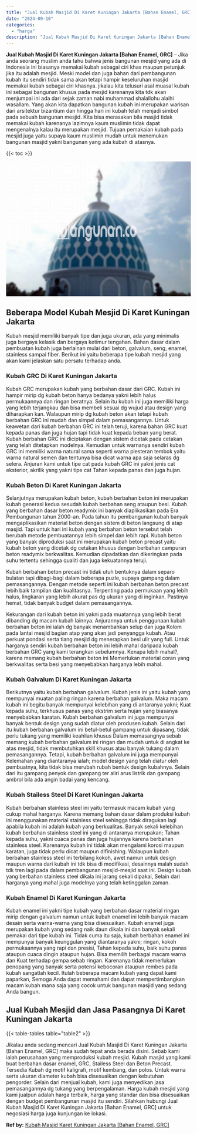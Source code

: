 ```yaml
---
title: "Jual Kubah Masjid Di Karet Kuningan Jakarta [Bahan Enamel, GRC]"
date: "2024-09-10"
categories: 
  - "harga"
description: "Jual Kubah Masjid Di Karet Kuningan Jakarta [Bahan Enamel, GRC]. Jikalau anda sedang mencari Jual Kubah Masjid Di Karet Kuningan Jakarta [Bahan Enamel, GRC..."
---
```


**Jual Kubah Masjid Di Karet Kuningan Jakarta \[Bahan Enamel, GRC\]** – Jika anda seorang muslim anda tahu bahwa jenis bangunan mesjid yang ada di Indonesia ini biasanya memakai kubah sebagai ciri khas maupun petunjuk jika itu adalah mesjid. Meski model dan juga bahan dari pembangunan kubah itu sendiri tidak sama akan tetapi hampir keseluruhan masjid memakai kubah sebagai ciri khasnya. jikalau kita telusuri asal muasal kubah ini sebagai bangunan khusus pada mesjid karenanya kita tdk akan menjumpai ini ada dari sejak zaman nabi muhammad shalallohu alaihi wasallam. Yang akan kita dapatkan bangunan kubah ini merupakan warisan dari arsitektur bizantium dan hingga hari ini kubah telah menjadi simbol pada sebuah bangunan mesjid. Kita bisa merasakan bila masjid tidak memakai kubah karenanya lazimnya kaum muslimin tidak dapat mengenalnya kalau itu merupakan mesjid. Tujuan pemakaian kubah pada mesjid juga yaitu supaya kaum muslimin mudah untuk menemukan bangunan masjid yakni bangunan yang ada kubah di atasnya.

{{< toc >}}

![Jual Kubah Masjid Di Karet Kuningan Jakarta [Bahan Enamel, GRC]](/images/jual-kubah-masjid-44.png)

## Beberapa Model Kubah Mesjid Di Karet Kuningan Jakarta

Kubah mesjid memiliki banyak tipe dan juga ukuran, ada yang minimalis juga bergaya kelasik dan bergaya ketimur tengahan. Bahan dasar dalam pembuatan kubah juga berlainan mulai dari beton, galvalum, seng, enamel, stainless sampai fiber. Berikut ini yaitu beberapa tipe kubah mesjid yang akan kami jelaskan satu persatu terhadap anda.

### Kubah GRC Di Karet Kuningan Jakarta

Kubah GRC merupakan kubah yang berbahan dasar dari GRC. Kubah ini hampir mirip dg kubah beton hanya bedanya yakni lebih halus permukaannya dan ringan beratnya. Selain itu kubah ini juga memiliki harga yang lebih terjangkau dan bisa membeli sesuai dg wujud atau design yang diharapkan kan. Walaupun mirip dg kubah beton akan tetapi kubah berbahan GRC ini mudah dan simpel dalam pemasangannya. Untuk keawetan dari kubah berbahan GRC ini telah teruji, karena bahan GRC kuat kepada panas dan juga hujan tapi tidak kuat kepada beban yang berat. Kubah berbahan GRC ini diciptakan dengan sistem dicetak pada cetakan yang telah ditetapkan modelnya. Kemudian untuk warnanya sendiri kubah GRC ini memiliki warna natural sama seperti warna plesteran tembok yaitu warna natural semen dan tentunya bisa dicat warna apa saja selaras dg selera. Anjuran kami untuk tipe cat pada kubah GRC ini yakni jenis cat eksterior, akrilik yang yakni tipe cat Tahan kepada panas dan juga hujan.

### Kubah Beton Di Karet Kuningan Jakarta

Selanjutnya merupakan kubah beton, kubah berbahan beton ini merupakan kubah generasi kedua sesudah kubah berbahan seng ataupun besi. Kubah yang berbahan dasar beton readymix ini banyak diaplikasikan pada Era Pembangunan tahun 2000-an. Pada tahun itu pembangunan kubah banyak mengaplikasikan material beton dengan sistem di beton langsung di atap masjid. Tapi untuk hari ini kubah yang berbahan beton tersebut telah berubah metode pembuatannya lebih simpel dan lebih rapi. Kubah beton yang banyak diproduksi saat ini merupakan kubah beton precast yaitu kubah beton yang dicetak dg cetakan khusus dengan berbahan campuran beton readymix berkwalitas. Kemudian dipadatkan dan dikeringkan pada suhu tertentu sehingga qualiti dan juga kekuatannya teruji.

Kubah berbahan beton precast ini tidak utuh bentuknya dalam separo bulatan tapi dibagi-bagi dalam beberapa puzle, supaya gampang dalam pemasangannya. Dengan metode seperti ini kubah berbahan beton precast lebih baik tampilan dan kualitasnya. Terpenting pada permukaan yang lebih halus, lingkaran yang lebih akurat pas dg ukuran yang di inginkan. Pastinya hemat, tidak banyak budget dalam pemasangannya.

Kekurangan dari kubah beton ini yakni pada muatannya yang lebih berat dibanding dg macam kubah lainnya. Anjurannya untuk penggunaan kubah berbahan beton ini ialah dg banyak menambahkan selup dan juga Kolom pada lantai mesjid bagian atap yang akan jadi penyangga kubah. Atau perkuat pondasi serta tiang mesjid dg menerapkan besi ulir yang full. Untuk harganya sendiri kubah berbahan beton ini lebih mahal daripada kubah berbahan GRC yang kami terangkan sebelumnya. Kenapa lebih mahal?, karena memang kubah berbahan beton ini Memerlukan material coran yang berkwalitas serta besi yang menyebabkan harganya lebih mahal.

### Kubah Galvalum Di Karet Kuningan Jakarta

Berikutnya yaitu kubah berbahan galvalum. Kubah jenis ini yaitu kubah yang mempunyai muatan paling ringan karena berbahan galvalum. Maka macam kubah ini begitu banyak mempunyai kelebihan yang di antaranya yakni; Kuat kepada suhu, terkhusus panas yang ekstrim serta hujan yang biasanya menyebabkan karatan. Kubah berbahan galvalum ini juga mempunyai banyak bentuk design yang sudah diatur oleh produsen kubah. Selain dari itu kubah berbahan galvalum ini betul-betul gampang untuk dipasang, tidak perlu tukang yang memiliki keahlian khusus Dalam memasangnya sebab memang kubah berbahan galvalum ini ringan dan mudah untuk di angkat ke atas mesjid, tidak membutuhkan skill khusus atau banyak tukang dalam pemasangannya. Tetapi, kubah berbahan galvalum ini juga mempunyai Kelemahan yang diantaranya ialah; model design yang telah diatur oleh pembuatnya, kita tidak bisa merubah rubah bentuk design kubahnya. Selain dari itu gampang penyok dan gampang ter aliri arus listrik dan gampang ambrol bila ada angin badai yang kencang.

### Kubah Stailess Steel Di Karet Kuningan Jakarta

Kubah berbahan stainless steel ini yaitu termasuk macam kubah yang cukup mahal harganya. Karena memang bahan dasar dalam produksi kubah ini menggunakan material stainless steel sehingga tidak diragukan lagi apabila kubah ini adalah kubah yang berkualitas. Banyak sekali kelebihan kubah berbahan stainless steel ini yang di antaranya merupakan; Tahan kepada suhu, yakni cuaca panas dan juga hujannya karena berbahan stainless steel. Karenanya kubah ini tidak akan mengalami korosi maupun karatan, juga tidak perlu dicat maupun difinishing. Walaupun kubah berbahan stainless steel ini terbilang kokoh, awet namun untuk design maupun warna dari kubah ini tdk bisa di modifikasi, desainnya malah sudah tdk tren lagi pada dalam pembangunan mesjid-mesjid saat ini. Design kubah yang berbahan stainless steel dikala ini jarang sekali dipakai, Selain dari harganya yang mahal juga modelnya yang telah ketinggalan zaman.

### Kubah Enamel Di Karet Kuningan Jakarta

Kubah enamel ini yakni tipe kubah yang berbahan dasar material ringan mirip dengan galvalum namun untuk kubah enamel ini lebih banyak macam desain serta warna-warna yang bisa disesuaikan. Kubah enamel juga merupakan kubah yang sedang naik daun dikala ini dan banyak sekali pemakai dari tipe kubah ini. Tidak cuma itu saja, kubah berbahan enamel ini mempunyai banyak keunggulan yang diantaranya yakni; ringan, kokoh permukaannya yang rapi dan presisi, Tahan kepada suhu, baik suhu panas ataupun cuaca dingin ataupun hujan. Bisa memilih berbagai macam warna dan Kuat terhadap gempa sebab ringan. Karenanya tidak memerlukan penopang yang banyak serta potensi kebocoran ataupun rembes pada kubah sangatlah kecil. Itulah beberapa macam kubah yang dapat kami paparkan, Semoga Anda dapat memahami dan dapat mempertimbangkan macam kubah mana saja yang cocok untuk bangunan masjid yang sedang Anda bangun.

## Jual Kubah Mesjid dan Jasa Pasangnya Di Karet Kuningan Jakarta

{{< table-tables table="table2" >}}

Jikalau anda sedang mencari Jual Kubah Masjid Di Karet Kuningan Jakarta \[Bahan Enamel, GRC\] maka sudah tepat anda berada disini. Sebab kami ialah perusahaan yang memproduksi kubah mesjid. Kubah masjid yang kami buat berbahan dasar enamel, GRC, Stailess Steel dan Beton Precast. Tersedia Kubah dg motif kaligrafi, motif kembang, dan polos. Untuk warna serta ukuran diameter kubah bisa disesuaikan dengan kebutuhan pengorder. Selain dari menjual kubah, kami juga menyedikan jasa pemasangannya dg tukang yang berpengalaman. Harga kubah mesjid yang kami jualpun adalah harga terbaik, harga yang standar dan bisa disesuaikan dengan budget pembangunan masjid itu sendiri. Silahkan hubungi Jual Kubah Masjid Di Karet Kuningan Jakarta \[Bahan Enamel, GRC\] untuk negosiasi harga juga kunjungan ke lokasi.

**Ref by:** [Kubah Masjid Karet Kuningan Jakarta [Bahan Enamel, GRC]](https://id.wikipedia.org/wiki/Kubah)
